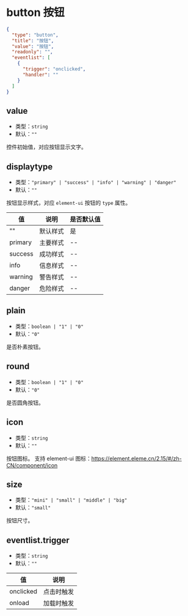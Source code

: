 # button 按钮

```json
{
  "type": "button",
  "title": "按钮",
  "value": "按钮",
  "readonly": "",
  "eventlist": [
    {
      "trigger": "onclicked",
      "handler": ""
    }
  ]
}
```

## value
+ 类型：`string`
+ 默认：`""`

控件初始值，对应按钮显示文字。

## displaytype
+ 类型：`"primary" | "success" | "info" | "warning" | "danger"`
+ 默认：`""`

按钮显示样式，对应 `element-ui` 按钮的 `type` 属性。

| 值 | 说明 | 是否默认值 |
| ---- | ---- | ---- |
| "" | 默认样式 | 是 |
| primary | 主要样式 | -- |
| success | 成功样式 | -- |
| info | 信息样式 | -- |
| warning | 警告样式 | -- |
| danger | 危险样式 | -- |

## plain
+ 类型：`boolean | "1" | "0"`
+ 默认：`"0"`

是否朴素按钮。


## round
+ 类型：`boolean | "1" | "0"`
+ 默认：`"0"`

是否圆角按钮。

## icon
+ 类型：`string`
+ 默认：`""`

按钮图标。
支持 element-ui 图标：https://element.eleme.cn/2.15/#/zh-CN/component/icon

## size
+ 类型：`"mini" | "small" | "middle" | "big"`
+ 默认：`"small"`

按钮尺寸。


## eventlist.trigger
+ 类型：`string`
+ 默认：`""`

| 值 | 说明 |
| ---- | ---- |
| onclicked | 点击时触发 |
| onload | 加载时触发 |
